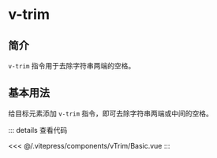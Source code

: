 # v-trim

## 简介

`v-trim` 指令用于去除字符串两端的空格。

## 基本用法

给目标元素添加 `v-trim` 指令，即可去除字符串两端或中间的空格。

<Basic />

::: details 查看代码

<<< @/.vitepress/components/vTrim/Basic.vue
:::

<script setup>
import Basic from "./../.vitepress/components/vTrim/Basic.vue"
</script>
